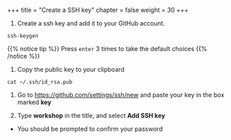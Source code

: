 +++
title = "Create a SSH key"
chapter = false
weight = 30
+++

1. Create a ssh key and add it to your GitHub account.
```
ssh-keygen
```
{{% notice tip %}}
Press `enter` 3 times to take the default choices
{{% /notice %}}

1. Copy the public key to your clipboard
```
cat ~/.ssh/id_rsa.pub
```
1. Go to https://github.com/settings/ssh/new and paste your key in the box marked **key**

1. Type **workshop** in the title, and select **Add SSH key**
  - You should be prompted to confirm your password
